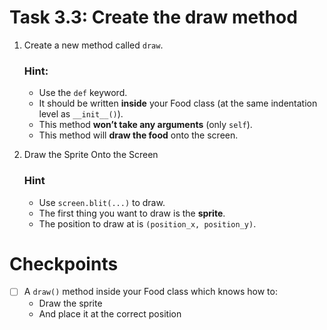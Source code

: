 # Task 3.3: Create the draw method

1.  Create a new method called `draw`.

    ### Hint:
    - Use the `def` keyword.
    - It should be written **inside** your Food class (at the same indentation level as `__init__()`).
    - This method **won’t take any arguments** (only `self`).
    - This method will **draw the food** onto the screen.
2. Draw the Sprite Onto the Screen
    ### Hint
    - Use `screen.blit(...)` to draw.
    - The first thing you want to draw is the **sprite**.
    - The position to draw at is `(position_x, position_y)`.

# Checkpoints
- [ ] A `draw()` method inside your Food class which knows how to:
    - Draw the sprite
    - And place it at the correct position


